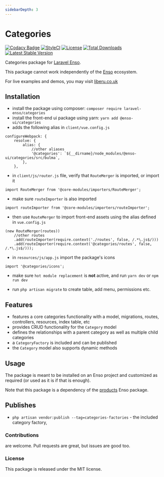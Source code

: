 ```yaml
---
sidebarDepth: 3
---
```


# Categories

[![Codacy Badge](https://api.codacy.com/project/badge/Grade/aa6c0917f8c6425f87eb94c01d84b2f8)](https://www.codacy.com/app/laravel-enso/categories?utm_source=github.com&amp;utm_medium=referral&amp;utm_content=laravel-enso/categories&amp;utm_campaign=Badge_Grade)
[![StyleCI](https://github.styleci.io/repos/85484767/shield?branch=master)](https://github.styleci.io/repos/85484767)
[![License](https://poser.pugx.org/laravel-enso/categories/license)](https://packagist.org/packages/laravel-enso/categories)
[![Total Downloads](https://poser.pugx.org/laravel-enso/categories/downloads)](https://packagist.org/packages/laravel-enso/categories)
[![Latest Stable Version](https://poser.pugx.org/laravel-enso/categories/version)](https://packagist.org/packages/laravel-enso/categories)

Categories package for [Laravel Enso](https://github.com/laravel-enso/Enso).

This package cannot work independently of the [Enso](https://github.com/laravel-enso/Enso) ecosystem.

For live examples and demos, you may visit [liberu.co.uk](https://www.liberu.co.uk)

## Installation

* install the package using composer: `composer require laravel-enso/categories`
* install the front-end ui package using yarn: `yarn add @enso-ui/categories`
* adds the following alias in `client/vue.config.js`
```
configureWebpack: {
    resolve: {
        alias: {
            //other aliases
            '@categories': `${__dirname}/node_modules/@enso-ui/categories/src/bulma`,
        },
    },
```
* in `client/js/router.js` file, verify that `RouteMerger` is imported, or import it

`import RouteMerger from '@core-modules/importers/RouteMerger';`

* make sure `routeImporter` is also imported

`import routeImporter from '@core-modules/importers/routeImporter';`

* then use `RouteMerger` to import front-end assets using the alias defined in `vue.config.js`

```
(new RouteMerger(routes))
    //other routes
    .add(routeImporter(require.context('./routes', false, /.*\.js$/)))
    .add(routeImporter(require.context('@categories/routes', false, /.*\.js$/)));
```

* in `resources/js/app.js` import the package's icons

`import '@categories/icons';`

* make sure `hot module replacement` is **not** active, and run `yarn dev` or `npm run dev`

* run `php artisan migrate` to create table, add menu, permissions etc.

## Features

- features a core categories functionality with a model, migrations, 
routes, controllers, resources, index table, etc 
- provides CRUD functionality for the `Category` model
- defines the relationships with a parent category as well as multiple child categories
- a `CategoryFactory` is included and can be published
- the `Category` model also supports dynamic methods

## Usage

The package is meant to be installed on an Enso project and customized as required 
(or used as it is if that is enough). 

Note that this package is a dependency of the [products](https://docs.liberu.co.uk/backend/products.html) Enso package.

## Publishes

- `php artisan vendor:publish --tag=categories-factories` - the included category factory,
   
### Contributions

are welcome. Pull requests are great, but issues are good too.

### License

This package is released under the MIT license.
